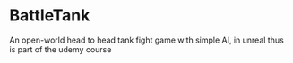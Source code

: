 # BattleTank
An open-world head to head tank fight game with simple AI, in unreal
thus is part of the udemy course
